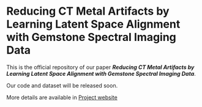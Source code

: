 # Reducing CT Metal Artifacts by Learning Latent Space Alignment with Gemstone Spectral Imaging Data

This is the official repository of our paper ***Reducing CT Metal Artifacts by Learning Latent Space Alignment with Gemstone Spectral Imaging Data***.

Our code and dataset will be released soon.

More details are available in [Project website](https://um-lab.github.io/GSI-MAR/)
